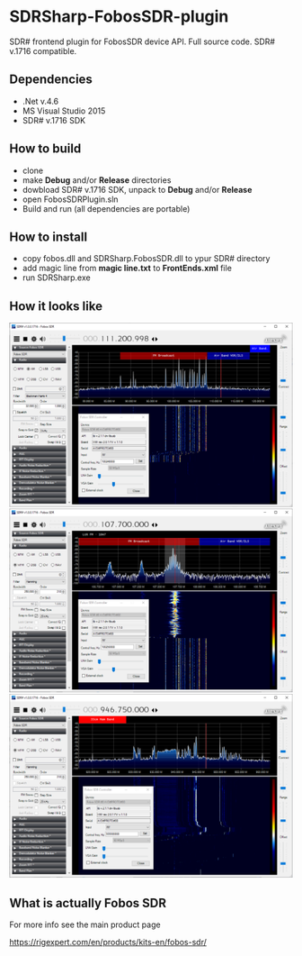 # SDRSharp-FobosSDR-plugin
SDR# frontend plugin for FobosSDR device API. 
Full source code. SDR# v.1716 compatible.

## Dependencies

- .Net v.4.6
- MS Visual Studio 2015
- SDR# v.1716 SDK


## How to build

- clone
- make **Debug** and/or **Release** directories
- dowbload SDR# v.1716 SDK, unpack to **Debug** and/or **Release** 
- open FobosSDRPlugin.sln
- Build and run (all dependencies are portable)

## How to install

- copy fobos.dll and SDRSharp.FobosSDR.dll to ypur SDR# directory
- add magic line from **magic line.txt** to **FrontEnds.xml** file
- run SDRSharp.exe

## How it looks like

<img src="./showimg/Untitled001.png" scale="50%"/><br />
<img src="./showimg/Untitled002.png" scale="50%"/><br />
<img src="./showimg/Untitled003.png" scale="50%"/><br />

## What is actually Fobos SDR

For more info see the main product page

https://rigexpert.com/en/products/kits-en/fobos-sdr/
